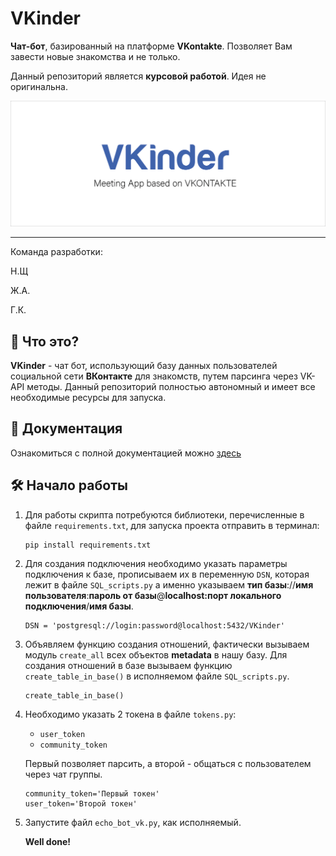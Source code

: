 # VKinder
**Чат-бот**, базированный на платформе **VKontakte**.
Позволяет Вам завести новые знакомства и не только.

Данный репозиторий является **курсовой работой**. Идея не оригинальна.

![vkinder-logo](img/vkinder_banner.png)
___

Команда разработки:

Н.Щ

Ж.А.

Г.К.

## 🧐 Что это?

**VKinder** - чат бот, использующий базу данных пользователей социальной сети **ВКонтакте** для знакомств, путем парсинга через VK-API методы. Данный репозиторий полностью автономный и имеет все необходимые ресурсы для запуска.

## 🔎 Документация

Ознакомиться с полной документацией можно [здесь](/documentation.md)

## 🛠️ Начало работы

1. Для работы скрипта потребуются библиотеки, перечисленные в файле `requirements.txt`, для запуска проекта отправить в терминал:

    ```
    pip install requirements.txt
    ```
2. Для создания подключения необходимо указать параметры подключения к базе, прописываем их в переменную `DSN`, которая лежит в файле `SQL_scripts.py` а именно указываем **тип базы**://**имя пользователя**:**пароль от базы**@**localhost:порт локального подключения**/**имя базы**.
    ```
    DSN = 'postgresql://login:password@localhost:5432/VKinder'
    ```
3. Объявляем функцию создания отношений, фактически вызываем модуль `create_all` всех объектов **metadata** в нашу базу.
    Для создания отношений в базе вызываем функцию `create_table_in_base()` в исполняемом файле `SQL_scripts.py`.
    ```
    create_table_in_base()
    ```
4. Необходимо указать 2 токена в файле `tokens.py`:
   
   * `user_token`
   * `community_token`
    
    Первый позволяет парсить, а второй - общаться с пользователем через чат группы.
    ```
    community_token='Первый токен'
    user_token='Второй токен'
    ```
5. Запустите файл `echo_bot_vk.py`, как исполняемый.
   
    **Well done!**